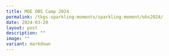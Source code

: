 ```yaml
---
title: MOE OBS Camp 2024
permalink: /tkgs-sparkling-moments/sparkling-moment/obs2024/
date: 2024-03-20
layout: post
description: ""
image: ""
variant: markdown
---
```

